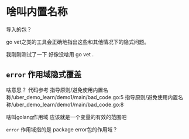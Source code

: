 # 啥叫内置名称
导入的包？

go vet之类的工具会正确地指出这些和其他情况下的隐式问题。


我刚刚测试了一下 好像没啥用
 go vet .



## `error` 作用域隐式覆盖
啥意思？ 代码参考
指导原则/避免使用内置名称/uber_demo_learn/demo1/main/bad_code.go:5
指导原则/避免使用内置名称/uber_demo_learn/demo1/main/bad_code.go:8

啥叫golang作用域
应该就是一个变量的有效的范围吧

`error` 作用域指的是 package error包的作用域？
